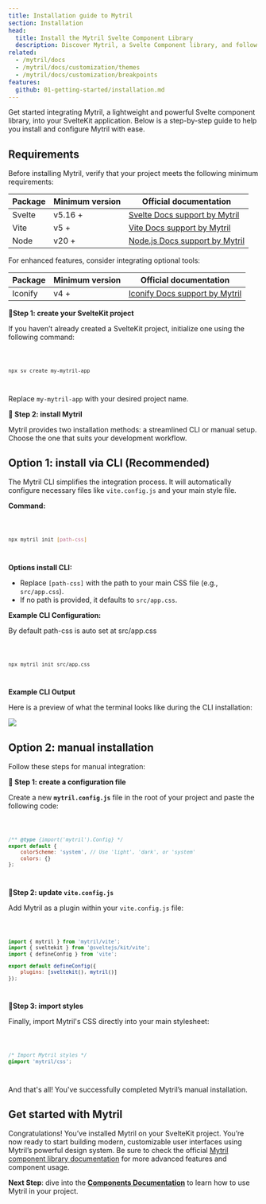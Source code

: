 ```yaml
---
title: Installation guide to Mytril
section: Installation
head:
  title: Install the Mytril Svelte Component Library
  description: Discover Mytril, a Svelte Component library, and follow our guide to install it. Perfect for developers looking to streamline their Svelte projects with efficient components.
related:
  - /mytril/docs
  - /mytril/docs/customization/themes
  - /mytril/docs/customization/breakpoints
features:
  github: 01-getting-started/installation.md
---
```


<script>
    import Code from "$lib/components/code.svelte";
</script>

Get started integrating Mytril, a lightweight and powerful Svelte component library, into your SvelteKit application. Below is a step-by-step guide to help you install and configure Mytril with ease.

## Requirements

Before installing Mytril, verify that your project meets the following minimum requirements:

| Package | Minimum version | Official documentation                                                                                                                                                          |
| ------- | --------------- | ------------------------------------------------------------------------------------------------------------------------------------------------------------------------------- |
| Svelte  | v5.16 +         | [Svelte Docs support by Mytril](https://svelte.dev/docs?utm_source=minedelve&utm_medium=documentation&utm_campaign=tech_resources&utm_term=svelte&utm_content=svelte_docs)      |
| Vite    | v5 +            | [Vite Docs support by Mytril](https://vitejs.fr/config/?utm_source=minedelve&utm_medium=documentation&utm_campaign=tech_resources&utm_term=vitejs&utm_content=vite_config_docs) |
| Node    | v20 +           | [Node.js Docs support by Mytril](https://nodejs.org/en?utm_source=minedelve&utm_medium=documentation&utm_campaign=tech_resources&utm_term=nodejs&utm_content=nodejs_docs)       |

For enhanced features, consider integrating optional tools:

| Package | Minimum version | Official documentation                                                                                                                                                                                           |
| ------- | --------------- | ---------------------------------------------------------------------------------------------------------------------------------------------------------------------------------------------------------------- |
| Iconify | v4 +            | [Iconify Docs support by Mytril](https://iconify.design/docs/icon-components/svelte/?utm_source=minedelve&utm_medium=documentation&utm_campaign=tech_resources&utm_term=iconify&utm_content=iconify_svelte_docs) |

**🔹Step 1: create your SvelteKit project**

If you haven’t already created a SvelteKit project, initialize one using the following command:

<Code>

```bash
npx sv create my-mytril-app
```

</Code>

Replace `my-mytril-app` with your desired project name.

**🔹 Step 2: install Mytril**

Mytril provides two installation methods: a streamlined CLI or manual setup. Choose the one that suits your development workflow.

## Option 1: install via CLI (Recommended)

The Mytril CLI simplifies the integration process. It will automatically configure necessary files like `vite.config.js` and your main style file.

**Command:**

<Code>

```bash
npx mytril init [path-css]
```

</Code>

**Options install CLI:**

- Replace `[path-css]` with the path to your main CSS file (e.g., `src/app.css`).
- If no path is provided, it defaults to `src/app.css`.

**Example CLI Configuration:**

By default path-css is auto set at src/app.css

<Code>

```bash
npx mytril init src/app.css
```

</Code>

**Example CLI Output**

Here is a preview of what the terminal looks like during the CLI installation:

![](/images/mytril/terminal-cli-mytril.png)

## Option 2: manual installation

Follow these steps for manual integration:

**🔹 Step 1: create a configuration file**

Create a new **`mytril.config.js`** file in the root of your project and paste the following code:

<Code>

```javascript
/** @type {import('mytril').Config} */
export default {
	colorScheme: 'system', // Use 'light', 'dark', or 'system'
	colors: {}
};
```

</Code>

**🔹Step 2: update `vite.config.js`**

Add Mytril as a plugin within your `vite.config.js` file:

<Code>

```javascript
import { mytril } from 'mytril/vite';
import { sveltekit } from '@sveltejs/kit/vite';
import { defineConfig } from 'vite';

export default defineConfig({
	plugins: [sveltekit(), mytril()]
});
```

</Code>

**🔹Step 3: import styles**

Finally, import Mytril's CSS directly into your main stylesheet:

<Code>

```css
/* Import Mytril styles */
@import 'mytril/css';
```

</Code>

And that's all! You've successfully completed Mytril’s manual installation.

## Get started with Mytril

Congratulations! You’ve installed Mytril on your SvelteKit project. You’re now ready to start building modern, customizable user interfaces using Mytril’s powerful design system. Be sure to check the official [Mytril component library documentation](/mytril/docs/changelog) for more advanced features and component usage.

**Next Step**: dive into the [**Components Documentation**](/mytril/docs) to learn how to use Mytril in your project.
